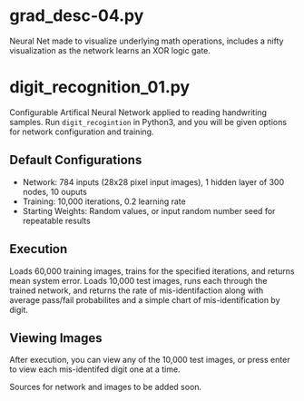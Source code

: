 # grad_desc-04.py

Neural Net made to visualize underlying math operations, includes a nifty visualization as the network learns an XOR logic gate.

# digit_recognition_01.py

Configurable Artifical Neural Network applied to reading handwriting samples. Run `digit_recogintion` in Python3, and you will be given options for network configuration and training.

## Default Configurations
 * Network: 784 inputs (28x28 pixel input images), 1 hidden layer of 300 nodes, 10 ouputs
 * Training: 10,000 iterations, 0.2 learning rate
 * Starting Weights: Random values, or input random number seed for repeatable results

## Execution
Loads 60,000 training images, trains for the specified iterations, and returns mean system error. Loads 10,000 test images, runs each through the trained network, and returns the rate of mis-identifaction along with average pass/fail probabilites and a simple chart of mis-identification by digit.

## Viewing Images
After execution, you can view any of the 10,000 test images, or press enter to view each mis-identifed digit one at a time.

Sources for network and images to be added soon.
